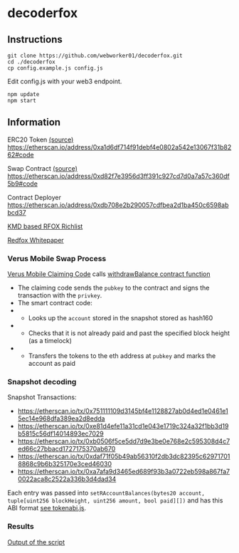 # decoderfox

## Instructions

```
git clone https://github.com/webworker01/decoderfox.git
cd ./decoderfox
cp config.example.js config.js
```
Edit config.js with your web3 endpoint.
```
npm update
npm start
```

## Information

ERC20 Token [(source)](./RedFoxToken.sol) https://etherscan.io/address/0xa1d6df714f91debf4e0802a542e13067f31b8262#code

Swap Contract [(source)](./RedFoxMigration.sol#L807) https://etherscan.io/address/0xd82f7e3956d3ff391c927cd7d0a7a57c360df5b9#code

Contract Deployer https://etherscan.io/address/0xdb708e2b290057cdfbea2d1ba450c6598abbcd37

[KMD based RFOX Richlist](https://dexstats.info/richlist.php?asset=rfox)

[Redfox Whitepaper](https://docsend.com/view/a2kfkrmgcmwvs2rq)

### Verus Mobile Swap Process
[Verus Mobile Claiming Code](https://github.com/VerusCoin/Verus-Mobile/blob/v0.2.0-beta-2/src/utils/api/channels/erc20/requests/specific/rfox/claimAccountBalance.js#L34-L54) calls [withdrawBalance contract function](https://github.com/webworker01/decoderfox/blob/main/RedFoxMigration.sol#L947-L969)

* The claiming code sends the `pubkey` to the contract and signs the transaction with the `privkey`.
* The smart contract code:
* * Looks up the `account` stored in the snapshot stored as hash160
* * Checks that it is not already paid and past the specified block height (as a timelock)
* * Transfers the tokens to the eth address at `pubkey` and marks the account as paid

### Snapshot decoding
Snapshot Transactions:
* https://etherscan.io/tx/0x751111109d3145bf4e1128827ab0d4ed1e0461e15ec14e968dfa389ea2d8edda
* https://etherscan.io/tx/0xe81d4efe11a31cd1e043e1719c324a32f1bb3d19b5815c56df14014893ec7029
* https://etherscan.io/tx/0xb0506f5ce5dd7d9e3be0e768e2c595308d4c7ed66c27bbacd1727175370ab670
* https://etherscan.io/tx/0xdaf71f05b49ab56310f2db3dc82395c629717018868c9b6b325170e3ced46030
* https://etherscan.io/tx/0xa7afa9d3465ed689f93b3a0722eb598a867fa70022aca8c2522a336b3d4dad34

Each entry was passed into `setRAccountBalances(bytes20 account, tuple[uint256 blockHeight, uint256 amount, bool paid][])` and has this ABI format [see tokenabi.js](./tokenabi.js#L398-L436).

### Results

[Output of the script](./output.txt)